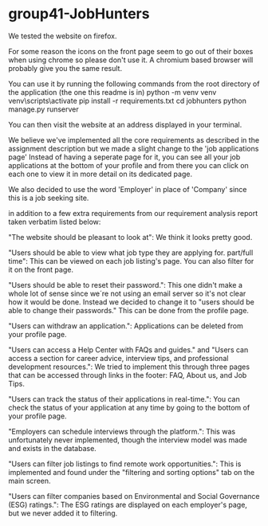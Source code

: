 # group41-JobHunters

We tested the website on firefox.

For some reason the icons on the front page seem to go out of their boxes when using chrome so please don't use it.
A chromium based browser will probably give you the same result.

You can use it by running the following commands from the root directory of the application (the one this readme is in)
python -m venv venv
venv\scripts\activate
pip install -r requirements.txt
cd jobhunters
python manage.py runserver

You can then visit the website at an address displayed in your terminal.


We believe we've implemented all the core requirements as described in the assignment description but we made a slight change to the 'job applications page'
Instead of having a seperate page for it, you can see all your job applications at the bottom of your profile and from there you can click on each one to view
it in more detail on its dedicated page.

We also decided to use the word 'Employer' in place of 'Company' since this is a job seeking site.

in addition to a few extra requirements from our requirement analysis report taken verbatim listed below:

"The website should be pleasant to look at":
We think it looks pretty good.

"Users should be able to view what job type they are applying for. part/full time":
This can be viewed on each job listing's page. You can also filter for it on the front page.

"Users should be able to reset their password.":
This one didn't make a whole lot of sense since we´re not using an email server so it's
not clear how it would be done. Instead we decided to change it to "users should be able to change their passwords."
This can be done from the profile page.

"Users can withdraw an application.":
Applications can be deleted from your profile page.

"Users can access a Help Center with FAQs and guides." and "Users can access a section for career advice, interview tips, and professional development resources.":
We tried to implement this through three pages that can be accessed through links in the footer: FAQ, About us, and Job Tips.

"Users can track the status of their applications in real-time.":
You can check the status of your application at any time by going to the bottom of your profile page.

"Employers can schedule interviews through the platform.":
This was unfortunately never implemented, though the interview model was made and exists in the database.

"Users can filter job listings to find remote work opportunities.":
This is implemented and found under the "filtering and sorting options" tab on the main screen.

"Users can filter companies based on Environmental and Social Governance (ESG) ratings.":
The ESG ratings are displayed on each employer's page, but we never added it to filtering.